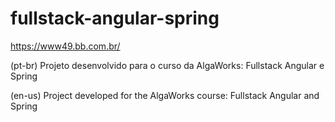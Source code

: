 # fullstack-angular-spring

https://www49.bb.com.br/

(pt-br) Projeto desenvolvido para o curso da AlgaWorks: Fullstack Angular e Spring

(en-us) Project developed for the AlgaWorks course: Fullstack Angular and Spring
